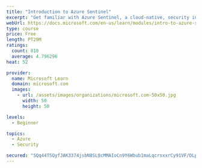 ```yaml
---
title: "Introduction to Azure Sentinel"
excerpt: "Get familiar with Azure Sentinel, a cloud-native, security information and event management (SIEM) service."
webUrl: https://docs.microsoft.com/en-us/learn/modules/intro-to-azure-sentinel/
type: course
price: Free
length: PT29M
ratings:
  count: 810
  average: 4.796296
heat: 52

provider:
  name: Microsoft Learn
  domain: microsoft.com
  images:
    - url: /assets/images/organizations/microsoft.com-50x50.jpg
      width: 50
      height: 50

levels:
  - Beginner

topics:
  - Azure
  - Security

secured: "SQq44TSQyfJAK3374jsbN8SL8cMMAIoCn9Y6Wbub1maLqcrsxxrCy91VF/DLpiIuZcQpIf2mfe7kW+gQKWSL911OFtcdeYIR9LYG5kfs35yVPFXn4hnrKwqgpsE//3xeMS11+FD97XX7QSZgKktSWNC4snd8YkMdsc5Cs6r4YrNWgjAGhqzgo1CkQg3O8DWBLVVAIQeMJPcGHebcoN9i3DVngHMmERP8aQ3KYO5Q+paQr02D/4tJ8RJ19mnb9IF3Kll5oLpa7QyODSUXimeAQmyhlcQp+szJ8nBlZWh95C1aXQrjHTMk9Wonhv2z+Foarb0+Q9DCMbwiuG4m+44X4v6UgUS74uoSJ+d4QnXF4IctoHozRzwG9DKaN6K65a8hy+zZ1zKaYP2+8WRp1IAe6/rWNMqCeeGpHSs1mCacyZE=;bUkej1Ei4QAOGaxc4k7n3A=="
---
```


